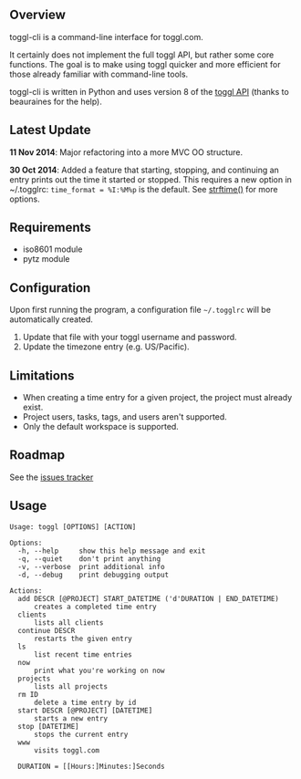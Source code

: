 Overview
--------

toggl-cli is a command-line interface for toggl.com.

It certainly does not implement the full toggl API, but rather some core
functions. The goal is to make using toggl quicker and more efficient for those
already familiar with command-line tools.

toggl-cli is written in Python and uses version 8 of the [toggl
API](https://github.com/toggl/toggl_api_docs) (thanks to beauraines for the
help).

Latest Update
-------------

**11 Nov 2014**: Major refactoring into a more MVC OO structure.

**30 Oct 2014**: Added a feature that starting, stopping, and continuing an
entry prints out the time it started or stopped. This requires a new option in
~/.togglrc: `time_format = %I:%M%p` is the default.  See
[strftime()](https://docs.python.org/2/library/datetime.html#strftime-and-strptime-behavior)
for more options.

Requirements
------------

* iso8601 module
* pytz module

Configuration
-------------

Upon first running the program, a configuration file `~/.togglrc` will be
automatically created. 

1. Update that file with your toggl username and password.
2. Update the timezone entry (e.g. US/Pacific).

Limitations
-----------

* When creating a time entry for a given project, the project must already
  exist.
* Project users, tasks, tags, and users aren't supported.
* Only the default workspace is supported.

Roadmap
-------

See the [issues tracker](https://github.com/drobertadams/toggl-cli/issues)

Usage
-----
	Usage: toggl [OPTIONS] [ACTION]

	Options:
	  -h, --help     show this help message and exit
	  -q, --quiet    don't print anything
	  -v, --verbose  print additional info
	  -d, --debug    print debugging output

	Actions:
	  add DESCR [@PROJECT] START_DATETIME ('d'DURATION | END_DATETIME)
		  creates a completed time entry
	  clients
		  lists all clients
	  continue DESCR
		  restarts the given entry
	  ls
		  list recent time entries
	  now
		  print what you're working on now
	  projects
		  lists all projects
	  rm ID
		  delete a time entry by id
	  start DESCR [@PROJECT] [DATETIME]
		  starts a new entry
	  stop [DATETIME]
		  stops the current entry
	  www
		  visits toggl.com

	  DURATION = [[Hours:]Minutes:]Seconds
